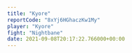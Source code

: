 ```yaml
---
title: "Kyore"
reportCode: "8xYj6HGhaczKw1My"
player: "Kyore"
fight: "Nightbane"
date: 2021-09-08T20:17:22.766000+00:00
---
```

